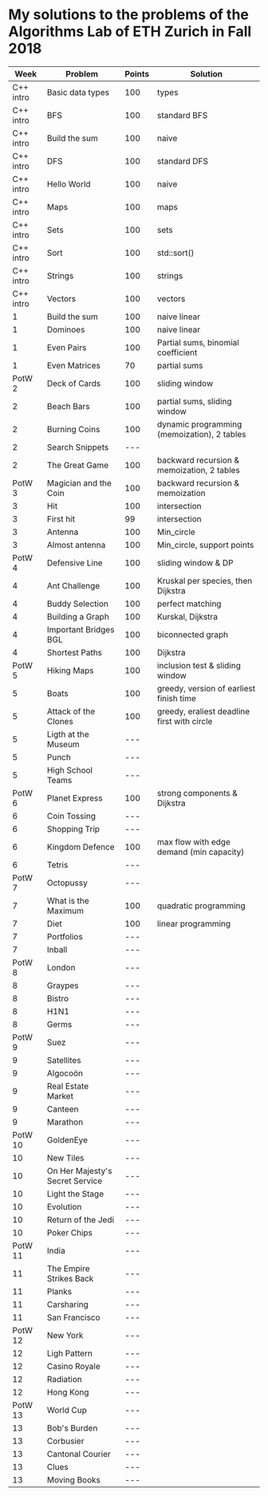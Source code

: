 # My solutions to the problems of the Algorithms Lab of ETH Zurich in Fall 2018

| Week      | Problem                         | Points | Solution                                    |
| --------- | ------------------------------- | ------ | ------------------------------------------- |
| C++ intro | Basic data types                | 100    | types                                       |
| C++ intro | BFS                             | 100    | standard BFS                                |
| C++ intro | Build the sum                   | 100    | naive                                       |
| C++ intro | DFS                             | 100    | standard DFS                                |
| C++ intro | Hello World                     | 100    | naive                                       |
| C++ intro | Maps                            | 100    | maps                                        |
| C++ intro | Sets                            | 100    | sets                                        |
| C++ intro | Sort                            | 100    | std::sort()                                 |
| C++ intro | Strings                         | 100    | strings                                     |
| C++ intro | Vectors                         | 100    | vectors                                     |
| 1         | Build the sum                   | 100    | naive linear                                |
| 1         | Dominoes                        | 100    | naive linear                                |
| 1         | Even Pairs                      | 100    | Partial sums, binomial coefficient          |
| 1         | Even Matrices                   | 70     | partial sums                                |
| PotW 2    | Deck of Cards                   | 100    | sliding window                              |
| 2         | Beach Bars                      | 100    | partial sums, sliding window                |
| 2         | Burning Coins                   | 100    | dynamic programming (memoization), 2 tables |
| 2         | Search Snippets                 | ---    |                                             |
| 2         | The Great Game                  | 100    | backward recursion & memoization, 2 tables  |
| PotW 3    | Magician and the Coin           | 100    | backward recursion & memoization            |
| 3         | Hit                             | 100    | intersection                                |
| 3         | First hit                       | 99     | intersection                                |
| 3         | Antenna                         | 100    | Min_circle                                  |
| 3         | Almost antenna                  | 100    | Min_circle, support points                  |
| PotW 4    | Defensive Line                  | 100    | sliding window & DP                         |
| 4         | Ant Challenge                   | 100    | Kruskal per species, then Dijkstra          |
| 4         | Buddy Selection                 | 100    | perfect matching                            |
| 4         | Building a Graph                | 100    | Kurskal, Dijkstra                           |
| 4         | Important Bridges BGL           | 100    | biconnected graph                           |
| 4         | Shortest Paths                  | 100    | Dijkstra                                    |
| PotW 5    | Hiking Maps                     | 100    | inclusion test & sliding window             |
| 5         | Boats                           | 100    | greedy, version of earliest finish time     |
| 5         | Attack of the Clones            | 100    | greedy, eraliest deadline first with circle |
| 5         | Ligth at the Museum             | ---    |                                             |
| 5         | Punch                           | ---    |                                             |
| 5         | High School Teams               | ---    |                                             |
| PotW 6    | Planet Express                  | 100    | strong components & Dijkstra                |
| 6         | Coin Tossing                    | ---    |                                             |
| 6         | Shopping Trip                   | ---    |                                             |
| 6         | Kingdom Defence                 | 100    | max flow with edge demand (min capacity)    |
| 6         | Tetris                          | ---    |                                             |
| PotW 7    | Octopussy                       | ---    |                                             |
| 7         | What is the Maximum             | 100    | quadratic programming                       |
| 7         | Diet                            | 100    | linear programming                          |
| 7         | Portfolios                      | ---    |                                             |
| 7         | Inball                          | ---    |                                             |
| PotW 8    | London                          | ---    |                                             |
| 8         | Graypes                         | ---    |                                             |
| 8         | Bistro                          | ---    |                                             |
| 8         | H1N1                            | ---    |                                             |
| 8         | Germs                           | ---    |                                             |
| PotW 9    | Suez                            | ---    |                                             |
| 9         | Satellites                      | ---    |                                             |
| 9         | Algocoön                        | ---    |                                             |
| 9         | Real Estate Market              | ---    |                                             |
| 9         | Canteen                         | ---    |                                             |
| 9         | Marathon                        | ---    |                                             |
| PotW 10   | GoldenEye                       | ---    |                                             |
| 10        | New Tiles                       | ---    |                                             |
| 10        | On Her Majesty's Secret Service | ---    |                                             |
| 10        | Light the Stage                 | ---    |                                             |
| 10        | Evolution                       | ---    |                                             |
| 10        | Return of the Jedi              | ---    |                                             |
| 10        | Poker Chips                     | ---    |                                             |
| PotW 11   | India                           | ---    |                                             |
| 11        | The Empire Strikes Back         | ---    |                                             |
| 11        | Planks                          | ---    |                                             |
| 11        | Carsharing                      | ---    |                                             |
| 11        | San Francisco                   | ---    |                                             |
| PotW 12   | New York                        | ---    |                                             |
| 12        | Ligh Pattern                    | ---    |                                             |
| 12        | Casino Royale                   | ---    |                                             |
| 12        | Radiation                       | ---    |                                             |
| 12        | Hong Kong                       | ---    |                                             |
| PotW 13   | World Cup                       | ---    |                                             |
| 13        | Bob's Burden                    | ---    |                                             |
| 13        | Corbusier                       | ---    |                                             |
| 13        | Cantonal Courier                | ---    |                                             |
| 13        | Clues                           | ---    |                                             |
| 13        | Moving Books                    | ---    |                                             |